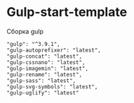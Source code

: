# Gulp-start-template
Сборка gulp

    "gulp": "^3.9.1",
    "gulp-autoprefixer": "latest",
    "gulp-concat": "latest",
    "gulp-cssnano": "latest",
    "gulp-imagemin": "latest",
    "gulp-rename": "latest",
    "gulp-sass": "latest",
    "gulp-svg-symbols": "latest",
    "gulp-uglify": "latest"
